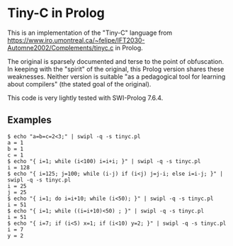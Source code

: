# Tiny-C in Prolog

This is an implementation of the "Tiny-C" language from
<https://www.iro.umontreal.ca/~felipe/IFT2030-Automne2002/Complements/tinyc.c>
in Prolog.

The original is sparsely documented and terse to the point of obfuscation.
In keeping with the "spirit" of the original, this Prolog version shares
these weaknesses. Neither version is suitable "as a pedagogical tool for
learning about compilers" (the stated goal of the original).

This code is very lightly tested with SWI-Prolog 7.6.4.

## Examples

```
$ echo "a=b=c=2<3;" | swipl -q -s tinyc.pl
a = 1
b = 1
c = 1
$ echo "{ i=1; while (i<100) i=i+i; }" | swipl -q -s tinyc.pl
i = 128
$ echo "{ i=125; j=100; while (i-j) if (i<j) j=j-i; else i=i-j; }" | swipl -q -s tinyc.pl
i = 25
j = 25
$ echo "{ i=1; do i=i+10; while (i<50); }" | swipl -q -s tinyc.pl
i = 51
$ echo "{ i=1; while ((i=i+10)<50) ; }" | swipl -q -s tinyc.pl
i = 51
$ echo "{ i=7; if (i<5) x=1; if (i<10) y=2; }" | swipl -q -s tinyc.pl
i = 7
y = 2
```
